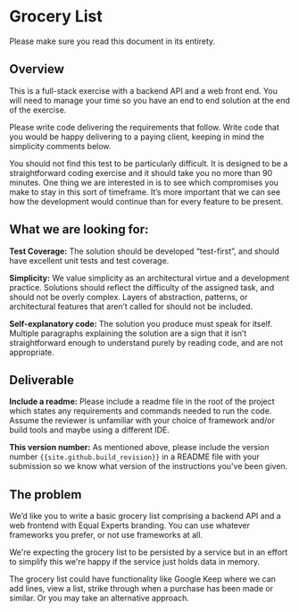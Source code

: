 # Grocery List

Please make sure you read this document in its entirety.

## Overview

This is a full-stack exercise with a backend API and a web front end. You will need to manage your time so you have an end to end solution at the end of the exercise.

Please write code delivering the requirements that follow.  Write code that you would be happy delivering to a paying client, keeping in mind the simplicity comments below.

You should not find this test to be particularly difficult. It is designed to be a straightforward coding exercise and it should take you no more than 90 minutes.  One thing we are interested in is to see which compromises you make to stay in this sort of timeframe.  It’s more important that we can see how the development would continue than for every feature to be present.

## What we are looking for:

**Test Coverage:** The solution should be developed “test-first”, and should have excellent unit tests and test coverage.

**Simplicity:** We value simplicity as an architectural virtue and a development practice. Solutions should reflect the difficulty of the assigned task, and should not be overly complex. Layers of abstraction, patterns, or architectural features that aren’t called for should not be included.

**Self-explanatory code:** The solution you produce must speak for itself. Multiple paragraphs explaining the solution are a sign that it isn’t straightforward enough to understand purely by reading code, and are not appropriate.

## Deliverable

**Include a readme:** Please include a readme file in the root of the project which states any requirements and commands needed to run the code. Assume the reviewer is unfamiliar with your choice of framework and/or build tools and maybe using a different IDE.

**This version number:** As mentioned above, please include the version number `{{site.github.build_revision}}` in a README file with your submission so we know what version of the instructions you've been given.

## The problem

We’d like you to write a basic grocery list comprising a backend API and a web frontend with Equal Experts branding. You can use whatever frameworks you prefer, or not use frameworks at all.

We're expecting the grocery list to be persisted by a service but in an effort to simplify this we're happy if the service just holds data in memory.

The grocery list could have functionality like Google Keep where we can add lines, view a list, strike through when a purchase has been made or similar.  Or you may take an alternative approach.